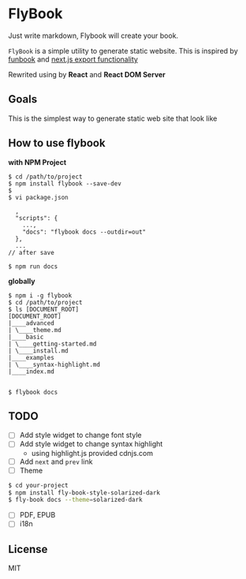 # FlyBook
Just write markdown, Flybook will create your book.

`FlyBook` is a simple utility to generate static website. This is inspired by [funbook](https://funbook.js.org/) and [next.js export functionality](https://zeit.co/blog/next)

Rewrited using by **React** and **React DOM Server**

## Goals
This is the simplest way to generate static web site that look like

## How to use flybook

**with NPM Project**
```
$ cd /path/to/project
$ npm install flybook --save-dev
$
$ vi package.json

  ,
  "scripts": {
    ...,
    "docs": "flybook docs --outdir=out"
  },
  ...
// after save

$ npm run docs
```


**globally**
```
$ npm i -g flybook
$ cd /path/to/project
$ ls [DOCUMENT_ROOT]
[DOCUMENT_ROOT]
|____advanced
| \____theme.md
|____basic
| \____getting-started.md
| \____install.md
|____examples
| \____syntax-highlight.md
|____index.md


$ flybook docs
```

## TODO
- [ ] Add style widget to change font style
- [ ] Add style widget to change syntax highlight
  - using highlight.js provided cdnjs.com
- [ ] Add `next` and `prev` link
- [ ] Theme
```bash
$ cd your-project
$ npm install fly-book-style-solarized-dark
$ fly-book docs --theme=solarized-dark
```
- [ ] PDF, EPUB
- [ ] i18n

## License
MIT